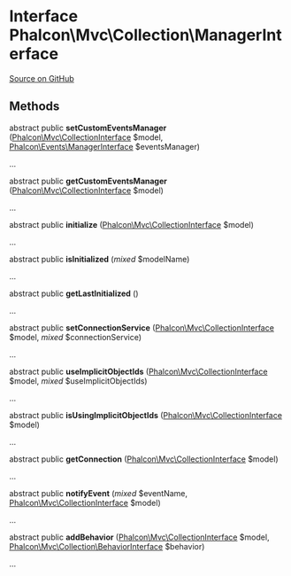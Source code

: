 # Interface **Phalcon\\Mvc\\Collection\\ManagerInterface**

<a href="https://github.com/phalcon/cphalcon/blob/master/phalcon/mvc/collection/managerinterface.zep" class="btn btn-default btn-sm">Source on GitHub</a>

## Methods
abstract public  **setCustomEventsManager** ([Phalcon\Mvc\CollectionInterface](/en/3.1.2/api/Phalcon_Mvc_CollectionInterface) $model, [Phalcon\Events\ManagerInterface](/en/3.1.2/api/Phalcon_Events_ManagerInterface) $eventsManager)

...

abstract public  **getCustomEventsManager** ([Phalcon\Mvc\CollectionInterface](/en/3.1.2/api/Phalcon_Mvc_CollectionInterface) $model)

...

abstract public  **initialize** ([Phalcon\Mvc\CollectionInterface](/en/3.1.2/api/Phalcon_Mvc_CollectionInterface) $model)

...

abstract public  **isInitialized** (*mixed* $modelName)

...

abstract public  **getLastInitialized** ()

...

abstract public  **setConnectionService** ([Phalcon\Mvc\CollectionInterface](/en/3.1.2/api/Phalcon_Mvc_CollectionInterface) $model, *mixed* $connectionService)

...

abstract public  **useImplicitObjectIds** ([Phalcon\Mvc\CollectionInterface](/en/3.1.2/api/Phalcon_Mvc_CollectionInterface) $model, *mixed* $useImplicitObjectIds)

...

abstract public  **isUsingImplicitObjectIds** ([Phalcon\Mvc\CollectionInterface](/en/3.1.2/api/Phalcon_Mvc_CollectionInterface) $model)

...

abstract public  **getConnection** ([Phalcon\Mvc\CollectionInterface](/en/3.1.2/api/Phalcon_Mvc_CollectionInterface) $model)

...

abstract public  **notifyEvent** (*mixed* $eventName, [Phalcon\Mvc\CollectionInterface](/en/3.1.2/api/Phalcon_Mvc_CollectionInterface) $model)

...

abstract public  **addBehavior** ([Phalcon\Mvc\CollectionInterface](/en/3.1.2/api/Phalcon_Mvc_CollectionInterface) $model, [Phalcon\Mvc\Collection\BehaviorInterface](/en/3.1.2/api/Phalcon_Mvc_Collection_BehaviorInterface) $behavior)

...

